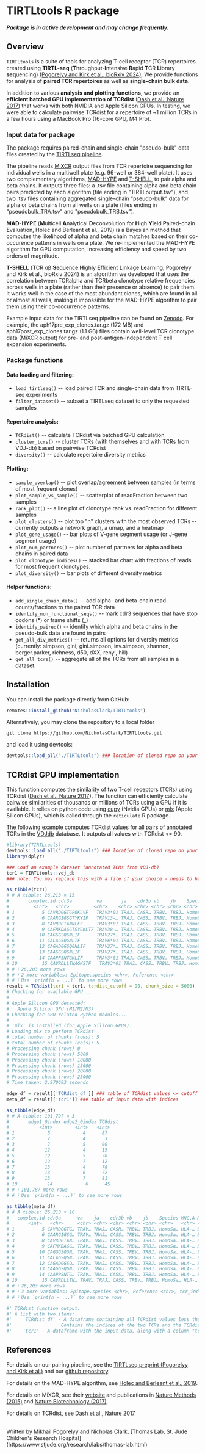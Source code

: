 # TIRTLtools R package

***Package is in active development and may change frequently.***

## Overview

`TIRTLtools` is a suite of tools for analyzing T-cell receptor (TCR) repertoires created using **TIRTL-seq** (**T**hroughput-**I**ntensive **R**apid **T**CR **L**ibrary **seq**uencing) [(Pogorelyy and Kirk et al., bioRxiv 2024)](https://www.biorxiv.org/content/10.1101/2024.09.16.613345v2).
We provide functions for analysis of **paired TCR repertoires** as well as **single-chain bulk data**.

In addition to various **analysis and plotting functions**, we provide an **efficient batched GPU implementation of TCRdist** ([Dash et al., Nature 2017](https://doi.org/10.1038/nature22383)) that works with both NVIDIA and Apple Silicon GPUs. In testing, we were able to calculate pairwise TCRdist for a repertoire of ~1 million TCRs in a few hours using a MacBook Pro (16-core GPU, M4 Pro).

### Input data for package

The package requires paired-chain and single-chain "pseudo-bulk" data files created by the [TIRTLseq pipeline](https://github.com/pogorely/TIRTL).

The pipeline reads [MiXCR](https://mixcr.com/) output files from TCR repertoire sequencing for individual wells in a multiwell plate (e.g. 96-well or 384-well plate). It uses two complementary algorithms,  [MAD-HYPE](https://doi.org/10.1093/bioinformatics/bty801) and [T-SHELL](https://www.biorxiv.org/content/10.1101/2024.09.16.613345v2), to pair alpha and beta chains. It outputs three files: a .tsv file containing alpha and beta chain pairs predicted by each algorithm (file ending in "TIRTLoutput.tsv"), and two .tsv files containing aggregated single-chain "pseudo-bulk" data for alpha or beta chains from all wells on a plate (files ending in "pseudobulk_TRA.tsv" and "pseudobulk_TRB.tsv").

**MAD-HYPE** (**M**ulticell **A**nalytical **D**econvolution for **H**igh **Y**ield **P**aired-chain **E**valuation, Holec and Berleant et al., 2019) is a Bayesian method that computes the likelihood of alpha and beta chain matches based on their co-occurence patterns in wells on a plate. We re-implemented the MAD-HYPE algorithm for GPU computation, increasing efficiency and speed by two orders of magnitude.

**T-SHELL** (**T**CR ɑβ **S**equence **H**ighly **E**fficient **L**inkage **L**earning, Pogorelyy and Kirk et al., bioRxiv 2024) is an algorithm we developed that uses the correlation between TCRalpha and TCRbeta clonotype relative frequencies across wells in a plate (rather than their presence or absence) to pair them. It works well in the case of the most abundant clones, which are found in all or almost all wells, making it impossible for the MAD-HYPE algorithm to pair them using their co-occurrence patterns.

Example input data for the TIRTLseq pipeline can be found on [Zenodo](https://zenodo.org/records/14010377). For example, the aph17pre_exp_clones.tar.gz (172 MB) and aph17post_exp_clones.tar.gz (1.1 GB) files contain well-level TCR clonotype data (MiXCR output) for pre- and post-antigen-independent T cell expansion experiments.

### Package functions

#### Data loading and filtering:
  * `load_tirtlseq()` -- load paired TCR and single-chain data from TIRTL-seq experiments
  * `filter_dataset()` -- subset a TIRTLseq dataset to only the requested samples
  
#### Repertoire analysis:
  * `TCRdist()` -- calculate TCRdist via batched GPU calculation
  * `cluster_tcrs()` -- cluster TCRs (with themselves and with TCRs from VDJ-db) based on pairwise TCRdist
  * `diversity()` -- calculate repertoire diversity metrics
  
#### Plotting:
  * `sample_overlap()` -- plot overlap/agreement between samples (in terms of most frequent clones)
  * `plot_sample_vs_sample()` -- scatterplot of readFraction between two samples
  * `rank_plot()` -- a line plot of clonotype rank vs. readFraction for different samples
  * `plot_clusters()` -- plot top "n" clusters with the most observed TCRs -- currently outputs a network graph, a umap, and a heatmap
  * `plot_gene_usage()` -- bar plots of V-gene segment usage (or J-gene segment usage)
  * `plot_num_partners()` -- plot number of partners for alpha and beta chains in paired data
  * `plot_clonotype_indices()` -- stacked bar chart with fractions of reads for most frequent clonotypes.
  * `plot_diversity()` -- bar plots of different diversity metrics

#### Helper functions:
  * `add_single_chain_data()` -- add alpha- and beta-chain read counts/fractions to the paired TCR data
  * `identify_non_functional_seqs()` -- mark cdr3 sequences that have stop codons (*) or frame shifts (_)
  * `identify_paired()` -- identify which alpha and beta chains in the pseudo-bulk data are found in pairs
  * `get_all_div_metrics()` -- returns all options for diversity metrics (currently: simpson, gini, gini.simpson, inv.simpson, shannon, berger.parker, richness, d50, dXX, renyi, hill)
  * `get_all_tcrs()` -- aggregate all of the TCRs from all samples in a dataset.

## Installation

You can install the package directly from GitHub:
```R
remotes::install_github("NicholasClark/TIRTLtools")
```
Alternatively, you may clone the repository to a local folder
```
git clone https://github.com/NicholasClark/TIRTLtools.git
```
and load it using devtools:
```R
devtools::load_all("./TIRTLtools") ### location of cloned repo on your machine
```

## TCRdist GPU implementation

This function computes the similarity of two T-cell receptors (TCRs) using TCRdist ([Dash et al., Nature 2017](https://doi.org/10.1038/nature22383)). The function can efficiently calculate pairwise similarities of thousands or millions of TCRs using a GPU if it is available. It relies on python code using [cupy](https://cupy.dev/) (Nvidia GPUs) or [mlx](https://opensource.apple.com/projects/mlx/) (Apple Silicon GPUs), which is called through the `reticulate` R package.

The following example computes TCRdist values for all pairs of annotated TCRs in the [VDJdb](https://vdjdb.cdr3.net/) database. It outputs all values with TCRdist <= 90.

```R
#library(TIRTLtools)
devtools::load_all("./TIRTLtools") ### location of cloned repo on your machine
library(dplyr)

### Load an example dataset (annotated TCRs from VDJ-db)
tcr1 = TIRTLtools::vdj_db
### note: You may replace this with a file of your choice - needs to have columns "va", "vb", "cdr3a", and "cdr3b"

as_tibble(tcr1)
# # A tibble: 26,213 × 15
#       complex.id cdr3a         va       ja    cdr3b vb    jb    Species MHC.A MHC.B MHC.class Epitope Epitope.gene
#         <int>   <chr>         <chr>    <chr> <chr> <chr> <chr> <chr>   <chr> <chr> <chr>     <chr>   <chr>
# 1          5 CAVRDGGTGFQKLVF   TRAV3*01 TRAJ… CASR… TRBV… TRBJ… HomoSa… HLA-… B2M   MHCI      HPVGEA… EBNA1
# 2          6 CAARGIGSGTYKYIF   TRAV13-… TRAJ… CASS… TRBV… TRBJ… HomoSa… HLA-… B2M   MHCI      HPVGEA… EBNA1
# 3          8 CAVRDGTANNLFF     TRAV3*01 TRAJ… CASS… TRBV… TRBJ… HomoSa… HLA-… B2M   MHCI      GILGFV… M
# 4          9 CAFMKDAGGTSYGKLTF TRAV38-… TRAJ… CASS… TRBV… TRBJ… HomoSa… HLA-… B2M   MHCI      GILGFV… M
# 5         10 CAGGGSQGNLIF      TRAV27*… TRAJ… CASS… TRBV… TRBJ… HomoSa… HLA-… B2M   MHCI      GILGFV… M
# 6         11 CALAGSQGNLIF      TRAV6*01 TRAJ… CASS… TRBV… TRBJ… HomoSa… HLA-… B2M   MHCI      GILGFV… M
# 7         12 CAGADGGSQGNLIF    TRAV27*… TRAJ… CASS… TRBV… TRBJ… HomoSa… HLA-… B2M   MHCI      GILGFV… M
# 8         13 CAAGGSQGNLIF      TRAV27*… TRAJ… CASS… TRBV… TRBJ… HomoSa… HLA-… B2M   MHCI      GILGFV… M
# 9         14 CAAPPSNTGKLIF     TRAV3*01 TRAJ… CASS… TRBV… TRBJ… HomoSa… HLA-… B2M   MHCI      GILGFV… M
# 10         15 CAVRDLLTNAGKSTF   TRAV3*01 TRAJ… CASS… TRBV… TRBJ… HomoSa… HLA-… B2M   MHCI      GILGFV… M
# # ℹ 26,203 more rows
# # ℹ 2 more variables: Epitope.species <chr>, Reference <chr>
# # ℹ Use `print(n = ...)` to see more rows
result = TCRdist(tcr1 = tcr1, tcrdist_cutoff = 90, chunk_size = 5000)
# Checking for available GPU...
#
# Apple Silicon GPU detected:
#   Apple Silicon GPU (M1/M2/M3)
# Checking for GPU-related Python modules...
#
# 'mlx' is installed (for Apple Silicon GPUs).
# Loading mlx to perform TCRdist
# total number of chunks (rows): 5
# total number of chunks (cols): 5
# Processing chunk (rows) 0
# Processing chunk (rows) 5000
# Processing chunk (rows) 10000
# Processing chunk (rows) 15000
# Processing chunk (rows) 20000
# Processing chunk (rows) 25000
# Time taken: 2.970693 seconds

edge_df = result[['TCRdist_df']] ### table of TCRdist values <= cutoff
meta_df = result[['tcr1']] ### table of input data with indices

as_tibble(edge_df)
# # A tibble: 101,797 × 3
#       edge1_0index edge2_0index TCRdist
#           <int>        <int>   <int>
# 1            5            4      87
# 2            7            4       3
# 3            7            5      90
# 4           12            4      15
# 5           12            5      78
# 6           12            7      12
# 7           13            4      78
# 8           13            6      72
# 9           13            7      81
# 10           14            6      45
# # ℹ 101,787 more rows
# # ℹ Use `print(n = ...)` to see more rows

as_tibble(meta_df)
# # A tibble: 26,213 × 16
#   complex.id cdr3a      va    ja    cdr3b vb    jb    Species MHC.A MHC.B MHC.class Epitope Epitope.gene
#       <int>   <chr>     <chr> <chr> <chr> <chr> <chr> <chr>   <chr> <chr> <chr>     <chr>   <chr>
# 1          5 CAVRDGGTG… TRAV… TRAJ… CASR… TRBV… TRBJ… HomoSa… HLA-… B2M   MHCI      HPVGEA… EBNA1
# 2          6 CAARGIGSG… TRAV… TRAJ… CASS… TRBV… TRBJ… HomoSa… HLA-… B2M   MHCI      HPVGEA… EBNA1
# 3          8 CAVRDGTAN… TRAV… TRAJ… CASS… TRBV… TRBJ… HomoSa… HLA-… B2M   MHCI      GILGFV… M
# 4          9 CAFMKDAGG… TRAV… TRAJ… CASS… TRBV… TRBJ… HomoSa… HLA-… B2M   MHCI      GILGFV… M
# 5         10 CAGGGSQGN… TRAV… TRAJ… CASS… TRBV… TRBJ… HomoSa… HLA-… B2M   MHCI      GILGFV… M
# 6         11 CALAGSQGN… TRAV… TRAJ… CASS… TRBV… TRBJ… HomoSa… HLA-… B2M   MHCI      GILGFV… M
# 7         12 CAGADGGSQ… TRAV… TRAJ… CASS… TRBV… TRBJ… HomoSa… HLA-… B2M   MHCI      GILGFV… M
# 8         13 CAAGGSQGN… TRAV… TRAJ… CASS… TRBV… TRBJ… HomoSa… HLA-… B2M   MHCI      GILGFV… M
# 9         14 CAAPPSNTG… TRAV… TRAJ… CASS… TRBV… TRBJ… HomoSa… HLA-… B2M   MHCI      GILGFV… M
# 10         15 CAVRDLLTN… TRAV… TRAJ… CASS… TRBV… TRBJ… HomoSa… HLA-… B2M   MHCI      GILGFV… M
# # ℹ 26,203 more rows
# # ℹ 3 more variables: Epitope.species <chr>, Reference <chr>, tcr_index <dbl>
# # ℹ Use `print(n = ...)` to see more rows

#' TCRdist function output:
#' A list with two items:
#'    'TCRdist_df' - A dataframe containing all TCRdist values less than the cutoff (default = 90).
#'                  Contains the indices of the two TCRs and the TCRdist value.
#'    'tcr1' - A dataframe with the input data, along with a column "tcr_index" with the index of each TCR
```

## References

For details on our pairing pipeline, see the [TIRTLseq preprint (Pogorelyy and Kirk et al.)](https://www.biorxiv.org/content/10.1101/2024.09.16.613345v2) and our [github repository](https://github.com/pogorely/TIRTL).

For details on the MAD-HYPE algorithm, see [Holec and Berleant et al., 2019](https://academic.oup.com/bioinformatics/article/35/8/1318/5095649).

For details on MiXCR, see their [website](https://mixcr.com/) and publications in [Nature Methods (2015)](https://www.nature.com/articles/nmeth.3364) and [Nature Biotechnology (2017)](https://www.nature.com/articles/nbt.3979).

For details on TCRdist, see [Dash et al., Nature 2017](https://doi.org/10.1038/nature22383)

<br>
Written by Mikhail Pogorelyy and Nicholas Clark, [Thomas Lab, St. Jude Children's Research Hospital](https://www.stjude.org/research/labs/thomas-lab.html)
